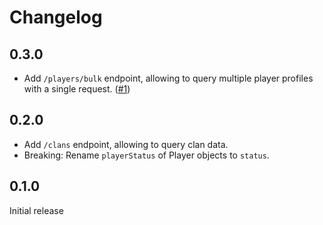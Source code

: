 # Changelog

## 0.3.0
- Add `/players/bulk` endpoint, allowing to query multiple player profiles with a single request. ([#1][i1])

## 0.2.0
- Add `/clans` endpoint, allowing to query clan data.
- Breaking: Rename `playerStatus` of Player objects to `status`.

## 0.1.0
Initial release

[i1]: https://github.com/Geekid812/wolvesville-api/issues/1